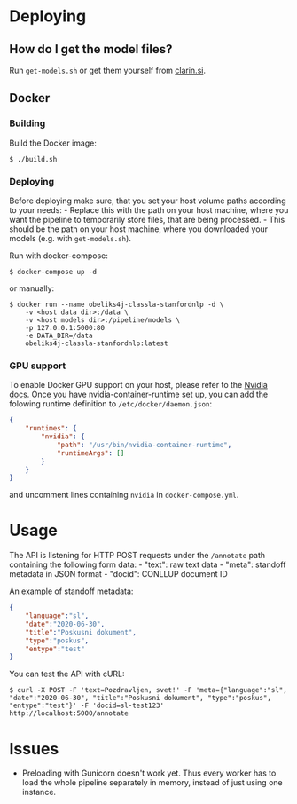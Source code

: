 # Deploying

## How do I get the model files?
Run `get-models.sh` or get them yourself from [clarin.si](https://www.clarin.si/repository/xmlui/).

## Docker

### Building
Build the Docker image:

```console
$ ./build.sh
```

### Deploying
Before deploying make sure, that you set your host volume paths according to your needs:
    <host data dir> - Replace this with the path on your host machine, where you want the pipeline to temporarily store files, that are being processed.
    <host models dir> - This should be the path on your host machine, where you downloaded your models (e.g. with `get-models.sh`).

Run with docker-compose:

```console
$ docker-compose up -d
```

or manually:

```console
$ docker run --name obeliks4j-classla-stanfordnlp -d \
    -v <host data dir>:/data \
    -v <host models dir>:/pipeline/models \
    -p 127.0.0.1:5000:80
    -e DATA_DIR=/data
    obeliks4j-classla-stanfordnlp:latest
```

### GPU support
To enable Docker GPU support on your host, please refer to the [Nvidia docs](https://developer.nvidia.com/nvidia-container-runtime).
Once you have nvidia-container-runtime set up, you can add the folowing runtime definition to `/etc/docker/daemon.json`:

```json
{
    "runtimes": {
        "nvidia": {
            "path": "/usr/bin/nvidia-container-runtime",
            "runtimeArgs": []
        }
    }
}
```

and uncomment lines containing `nvidia` in `docker-compose.yml`.


# Usage

The API is listening for HTTP POST requests under the `/annotate` path containing the following form data:
    - "text": raw text data
    - "meta": standoff metadata in JSON format
    - "docid": CONLLUP document ID

An example of standoff metadata:

```json
{
    "language":"sl",
    "date":"2020-06-30",
    "title":"Poskusni dokument",
    "type":"poskus",
    "entype":"test"
}
```

You can test the API with cURL:

```console
$ curl -X POST -F 'text=Pozdravljen, svet!' -F 'meta={"language":"sl", "date":"2020-06-30", "title":"Poskusni dokument", "type":"poskus", "entype":"test"}' -F 'docid=sl-test123'  http://localhost:5000/annotate 
```


# Issues

- Preloading with Gunicorn doesn't work yet. Thus every worker has to load the whole pipeline separately in memory, instead of just using one instance.
